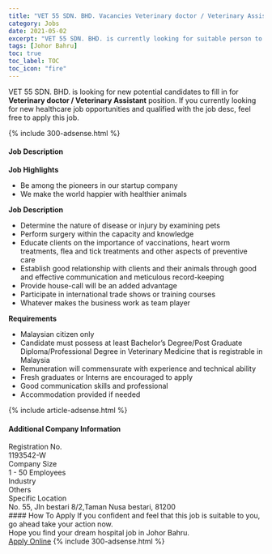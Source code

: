 ```yaml
---
title: "VET 55 SDN. BHD. Vacancies Veterinary doctor / Veterinary Assistant" 
category: Jobs 
date: 2021-05-02 
excerpt: "VET 55 SDN. BHD. is currently looking for suitable person to fill in the Veterinary doctor / Veterinary Assistant which positioned at Johor Bahru" 
tags: [Johor Bahru] 
toc: true 
toc_label: TOC 
toc_icon: "fire" 
--- 
```


<p>VET 55 SDN. BHD. is looking for new potential candidates to fill in for <b>Veterinary doctor / Veterinary Assistant</b> position. If you currently looking for new healthcare job opportunities and qualified with the job desc, feel free to apply this job.
</p>{% include 300-adsense.html %} 
<div><div><h4>Job Description</h4></div><div><div><span><div><p><strong>Job Highlights</strong></p><ul><li>Be among the pioneers in our startup company</li><li>We make the world happier with healthier animals</li></ul><p><strong>Job Description</strong></p><ul><li>Determine the nature of disease or injury by examining pets</li><li>Perform surgery within the capacity and knowledge</li><li><span>Educate clients on the importance of vaccinations, heart worm treatments, flea and tick treatments and other aspects of preventive care</span></li><li><span>Establish good relationship with clients and their animals through good and effective communication and meticulous record-keeping</span></li><li><span>Provide house-call will be an added advantage</span></li><li><span>Participate in international trade shows or training courses</span></li><li><span>Whatever makes the business work as team player</span></li></ul><p><strong>Requirements</strong></p><ul><li><span>Malaysian citizen only</span></li><li><span>Candidate must possess at least Bachelor&#8217;s Degree/Post Graduate Diploma/Professional Degree in Veterinary Medicine that is registrable in Malaysia</span></li><li><span>Remuneration will commensurate with experience and technical ability</span></li><li><span>Fresh graduates or Interns are encouraged to apply</span></li><li><span>Good communication skills and professional</span></li><li><span>Accommodation provided if needed&#160;</span></li></ul></div></span></div></div></div> 
{% include article-adsense.html %} 
<div><div><h4>Additional Company Information</h4></div><div><div><div><div><div><div><div><span>Registration No.</span></div><div><span>1193542-W</span></div></div></div></div><div><div><div><div><span>Company Size</span></div><div><span>1 - 50 Employees</span></div></div></div></div><div><div><div><div><span>Industry</span></div><div><span>Others</span></div></div></div></div><div><div><div><div><span>Specific Location</span></div><div><span>No. 55, Jln bestari 8/2,Taman Nusa bestari, 81200</span></div></div></div></div></div></div></div></div> 
#### How To Apply 
If you confident and feel that this job is suitable to you, go ahead take your action now. <br/> 
Hope you find your dream hospital job in Johor Bahru. <br/> 
<a href="https://www.jobstreet.com.my/en/job/veterinary-doctor-veterinary-assistant-4538511?jobId=jobstreet-my-job-4538511" class="btn btn--warning" target="_blank" rel="nofollow noopenner">Apply Online</a> 
{% include 300-adsense.html %} 